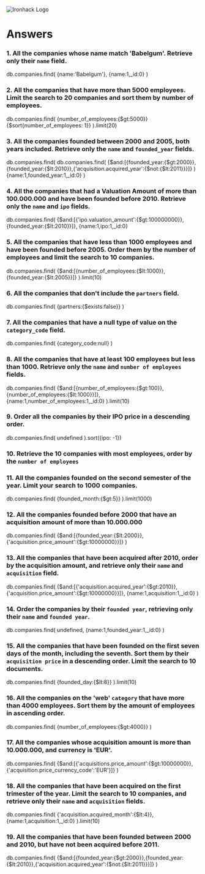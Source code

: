 ![Ironhack Logo](https://i.imgur.com/1QgrNNw.png)

# Answers

### 1. All the companies whose name match 'Babelgum'. Retrieve only their `name` field.

db.companies.find(
  {name:'Babelgum'},
  {name:1,_id:0}
)

### 2. All the companies that have more than 5000 employees. Limit the search to 20 companies and sort them by **number of employees**.

db.companies.find(
  {number_of_employees:{$gt:5000}}
  {$sort{number_of_employees: 1}}
).limit(20)

### 3. All the companies founded between 2000 and 2005, both years included. Retrieve only the `name` and `founded_year` fields.

db.companies.find(
 db.companies.find(
  {$and:[{founded_year:{$gt:2000}},{founded_year:{$lt:2010}},{'acquisition.acquired_year':{$not:{$lt:2011}}}]}
)
  {name:1,founded_year:1,_id:0}
)

### 4. All the companies that had a Valuation Amount of more than 100.000.000 and have been founded before 2010. Retrieve only the `name` and `ipo` fields.

db.companies.find(
  {$and:[{'ipo.valuation_amount':{$gt:100000000}},{founded_year:{$lt:2010}}]},
  {name:1,ipo:1,_id:0}

### 5. All the companies that have less than 1000 employees and have been founded before 2005. Order them by the number of employees and limit the search to 10 companies.

db.companies.find(
  {$and:[{number_of_employees:{$lt:1000}},{founded_year:{$lt:2005}}]}
).limit(10)

### 6. All the companies that don't include the `partners` field.

db.companies.find(
  {partners:{$exists:false}}
)

### 7. All the companies that have a null type of value on the `category_code` field.

db.companies.find(
  {category_code:null}
)

### 8. All the companies that have at least 100 employees but less than 1000. Retrieve only the `name` and `number of employees` fields.

db.companies.find(
  {$and:[{number_of_employees:{$gt:100}},{number_of_employees:{$lt:1000}}]},
  {name:1,number_of_employees:1,_id:0}
).limit(10)

### 9. Order all the companies by their IPO price in a descending order.

db.companies.find(
  undefined
).sort({ipo: -1})

### 10. Retrieve the 10 companies with most employees, order by the `number of employees`



### 11. All the companies founded on the second semester of the year. Limit your search to 1000 companies.

db.companies.find(
  {founded_month:{$gt:5}}
).limit(1000)

### 12. All the companies founded before 2000 that have an acquisition amount of more than 10.000.000

db.companies.find(
  {$and:[{founded_year:{$lt:2000}},{'acquisition.price_amount':{$gt:10000000}}]}
)

### 13. All the companies that have been acquired after 2010, order by the acquisition amount, and retrieve only their `name` and `acquisition` field.

db.companies.find(
  {$and:[{'acquisition.acquired_year':{$gt:2010}},{'acquisition.price_amount':{$gt:10000000}}]},
  {name:1,acquisition:1,_id:0}
)

### 14. Order the companies by their `founded year`, retrieving only their `name` and `founded year`.

db.companies.find(
  undefined,
  {name:1,founded_year:1,_id:0}
)

### 15. All the companies that have been founded on the first seven days of the month, including the seventh. Sort them by their `acquisition price` in a descending order. Limit the search to 10 documents.

db.companies.find(
  {founded_day:{$lt:8}}
).limit(10)

### 16. All the companies on the 'web' `category` that have more than 4000 employees. Sort them by the amount of employees in ascending order.

db.companies.find(
  {number_of_employees:{$gt:4000}}
)

### 17. All the companies whose acquisition amount is more than 10.000.000, and currency is 'EUR'.

db.companies.find( 
    {$and:[{'acquisitions.price_amount':{$gt:10000000}},{'acquisition.price_currency_code':'EUR'}]}
)


### 18. All the companies that have been acquired on the first trimester of the year. Limit the search to 10 companies, and retrieve only their `name` and `acquisition` fields.

db.companies.find(
  {'acquisition.acquired_month':{$lt:4}},
  {name:1,acquisition:1,_id:0}
).limit(10)

### 19. All the companies that have been founded between 2000 and 2010, but have not been acquired before 2011.

db.companies.find(
  {$and:[{founded_year:{$gt:2000}},{founded_year:{$lt:2010}},{'acquisition.acquired_year':{$not:{$lt:2011}}}]}
)
